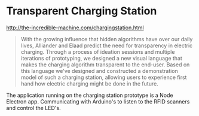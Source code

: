 # Transparent Charging Station

http://the-incredible-machine.com/chargingstation.html

> With the growing influence that hidden algorithms have over our daily lives, Alliander and Elaad predict the need for transparency in electric charging. Through a process of ideation sessions and multiple iterations of prototyping, we designed a new visual language that makes the charging algorithm transparent to the end-user. Based on this language we've designed and constructed a demonstration model of such a charging station, allowing users to experience first hand how electric charging might be done in the future.

The application running on the charging station prototype is a Node Electron app. Communicating with Arduino's to listen to the RFID scanners and control the LED's.
